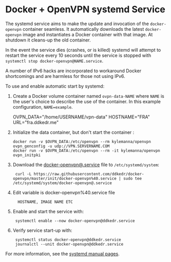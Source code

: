 # Docker + OpenVPN systemd Service

The systemd service aims to make the update and invocation of the
`docker-openvpn` container seamless.  It automatically downloads the latest
`docker-openvpn` image and instantiates a Docker container with that image.  At
shutdown it cleans-up the old container.

In the event the service dies (crashes, or is killed) systemd will attempt to
restart the service every 10 seconds until the service is stopped with
`systemctl stop docker-openvpn@NAME.service`.

A number of IPv6 hacks are incorporated to workaround Docker shortcomings and
are harmless for those not using IPv6.

To use and enable automatic start by systemd:

1. Create a Docker volume container named `ovpn-data-NAME` where `NAME` is the
   user's choice to describe the use of the container.  In this example
   configuration, `NAME=example`.
   
      OVPN_DATA="/home/USERNAME/vpn-data"
      HOSTNAME="FRA"
      URL="fra.ddkedr.me"
   
2. Initialize the data container, but don't start the container :
   
       docker run -v $OVPN_DATA:/etc/openvpn --rm kylemanna/openvpn ovpn_genconfig -u udp://VPN.SERVERNAME.COM
       docker run -v $OVPN_DATA:/etc/openvpn --rm -it kylemanna/openvpn ovpn_initpki
   
3. Download the [docker-openvpn@.service](https://raw.githubusercontent.com/kylemanna/docker-openvpn/master/init/docker-openvpn%40.service)
   file to `/etc/systemd/system`:

        curl -L https://raw.githubusercontent.com/ddkedr/docker-openvpn/master/init/docker-openvpn%40.service | sudo tee /etc/systemd/system/docker-openvpn@.service

4. Edit variable is docker-openvpn%40.service file

         HOSTNAME, IMAGE NAME ETC

5. Enable and start the service with:

        systemctl enable --now docker-openvpn@ddkedr.service

6. Verify service start-up with:

        systemctl status docker-openvpn@ddkedr.service
        journalctl --unit docker-openvpn@ddkedr.service

For more information, see the [systemd manual pages](https://www.freedesktop.org/software/systemd/man/index.html).

